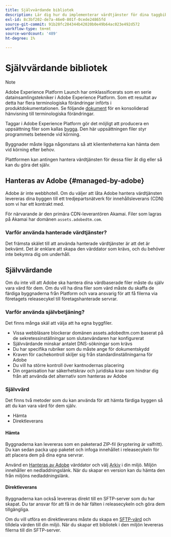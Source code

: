 ```yaml
---
title: Självvärdande bibliotek
description: Lär dig hur du implementerar värdtjänster för dina taggbiblioteksbyggen i Adobe Experience Platform.
exl-id: 8c3bf202-de7a-46e0-801f-0cede24865fd
source-git-commit: 91b28fc284344b42020b0e49b64ac023e492d572
workflow-type: tm+mt
source-wordcount: '489'
ht-degree: 1%

---
```


# Självvärdande bibliotek

>[!NOTE]
>
>Adobe Experience Platform Launch har omklassificerats som en serie datainsamlingstekniker i Adobe Experience Platform. Som ett resultat av detta har flera terminologiska förändringar införts i produktdokumentationen. Se följande [dokument](../../../term-updates.md) för en konsoliderad hänvisning till terminologiska förändringar.

Taggar i Adobe Experience Platform gör det möjligt att producera en uppsättning filer som kallas [bygga](../builds.md). Den här uppsättningen filer styr programmets beteende vid körning.

Byggnader måste ligga någonstans så att klientenheterna kan hämta dem vid körning efter behov.

Plattformen kan antingen hantera värdtjänsten för dessa filer åt dig eller så kan du göra det själv.

## Hanteras av Adobe {#managed-by-adobe}

Adobe är inte webbhotell. Om du väljer att låta Adobe hantera värdtjänsten levereras dina byggen till ett tredjepartsnätverk för innehållsleverans (CDN) som vi har ett kontrakt med.

För närvarande är den primära CDN-leverantören Akamai. Filer som lagras på Akamai har domänen `assets.adobedtm.com`.

### Varför använda hanterade värdtjänster?

Det främsta skälet till att använda hanterade värdtjänster är att det är bekvämt. Det är enklare att skapa den värddator som krävs, och du behöver inte bekymra dig om underhåll.

## Självvärdande

Om du inte vill att Adobe ska hantera dina värdbaserade filer måste du själv vara värd för dem. Om du vill ha dina filer som värd måste du skaffa de färdiga byggnaderna från Platform och vara ansvarig för att få filerna via företagets releasecykel till företagshanterade servrar.

### Varför använda självbetjäning?

Det finns många skäl att välja att ha egna byggfiler.

* Vissa webbläsare blockerar domänen assets.adobedtm.com baserat på de sekretessinställningar som slutanvändaren har konfigurerat
* Självvärdande minskar antalet DNS-sökningar som krävs
* Du har specifika rubriker som du måste ange för dokumentskydd
* Kraven för cachekontroll skiljer sig från standardinställningarna för Adobe
* Du vill ha större kontroll över kantnodernas placering
* Din organisation har säkerhetskrav och juridiska krav som hindrar dig från att använda det alternativ som hanteras av Adobe

### Självvärd

Det finns två metoder som du kan använda för att hämta färdiga byggen så att du kan vara värd för dem själv.

* Hämta
* Direktleverans

#### Hämta

Byggnaderna kan levereras som en paketerad ZIP-fil (kryptering är valfritt). Du kan sedan packa upp paketet och infoga innehållet i releasecykeln för att placera dem på dina egna servrar.

Använd en [Hanteras av Adobe](self-hosting-libraries.md) värddator och välj [Arkiv](../environments.md) i din miljö. Miljön innehåller en nedladdningslänk. När du skapar en version kan du hämta den från miljöns nedladdningslänk.

#### Direktleverans

Byggnaderna kan också levereras direkt till en SFTP-server som du har skapat. Du tar ansvar för att få in de här fälten i releasecykeln och göra dem tillgängliga.

Om du vill utföra en direktleverans måste du skapa en [SFTP-värd](sftp-host.md) och tilldela värden till din miljö. När du skapar ett bibliotek i den miljön levereras filerna till din SFTP-server.
